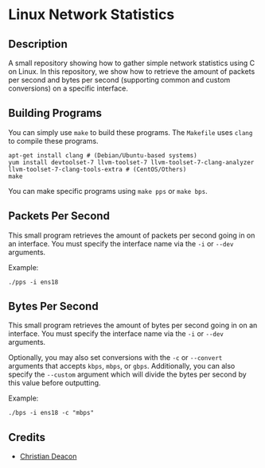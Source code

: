 # Linux Network Statistics
## Description
A small repository showing how to gather simple network statistics using C on Linux. In this repository, we show how to retrieve the amount of packets per second and bytes per second (supporting common and custom conversions) on a specific interface.

## Building Programs
You can simply use `make` to build these programs. The `Makefile` uses `clang` to compile these programs.

```
apt-get install clang # (Debian/Ubuntu-based systems)
yum install devtoolset-7 llvm-toolset-7 llvm-toolset-7-clang-analyzer llvm-toolset-7-clang-tools-extra # (CentOS/Others)
make
```

You can make specific programs using `make pps` or `make bps`.

## Packets Per Second
This small program retrieves the amount of packets per second going in on an interface. You must specify the interface name via the `-i` or `--dev` arguments.

Example:

```
./pps -i ens18
```

## Bytes Per Second
This small program retrieves the amount of bytes per second going in on an interface. You must specify the interface name via the `-i` or `--dev` arguments.

Optionally, you may also set conversions with the `-c` or `--convert` arguments that accepts `kbps`, `mbps`, or `gbps`. Additionally, you can also specify the `--custom` argument which will divide the bytes per second by this value before outputting.

Example:

```
./bps -i ens18 -c "mbps"
```

## Credits
* [Christian Deacon](https://github.com/gamemann)